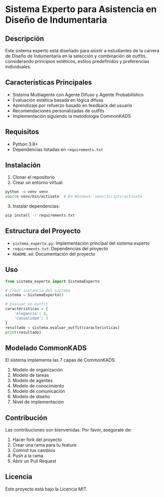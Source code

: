 # Sistema Experto para Asistencia en Diseño de Indumentaria

## Descripción
Este sistema experto está diseñado para asistir a estudiantes de la carrera de Diseño de Indumentaria en la selección y combinación de outfits, considerando principios estéticos, estilos predefinidos y preferencias individuales.

## Características Principales
- Sistema Multiagente con Agente Difuso y Agente Probabilístico
- Evaluación estética basada en lógica difusa
- Aprendizaje por refuerzo basado en feedback del usuario
- Recomendaciones personalizadas de outfits
- Implementación siguiendo la metodología CommonKADS

## Requisitos
- Python 3.8+
- Dependencias listadas en `requirements.txt`

## Instalación
1. Clonar el repositorio
2. Crear un entorno virtual:
```bash
python -m venv venv
source venv/bin/activate  # En Windows: venv\Scripts\activate
```
3. Instalar dependencias:
```bash
pip install -r requirements.txt
```

## Estructura del Proyecto
- `sistema_experto.py`: Implementación principal del sistema experto
- `requirements.txt`: Dependencias del proyecto
- `README.md`: Documentación del proyecto

## Uso
```python
from sistema_experto import SistemaExperto

# Crear instancia del sistema
sistema = SistemaExperto()

# Evaluar un outfit
caracteristicas = {
    'elegancia': 8,
    'casualidad': 3
}
resultado = sistema.evaluar_outfit(caracteristicas)
print(resultado)
```

## Modelado CommonKADS
El sistema implementa las 7 capas de CommonKADS:
1. Modelo de organización
2. Modelo de tareas
3. Modelo de agentes
4. Modelo de conocimiento
5. Modelo de comunicación
6. Modelo de diseño
7. Nivel de implementación

## Contribución
Las contribuciones son bienvenidas. Por favor, asegúrate de:
1. Hacer fork del proyecto
2. Crear una rama para tu feature
3. Commit tus cambios
4. Push a la rama
5. Abrir un Pull Request

## Licencia
Este proyecto está bajo la Licencia MIT. 